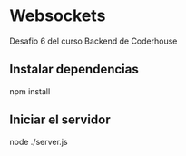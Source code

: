 # Websockets

Desafio 6 del curso Backend de Coderhouse

## Instalar dependencias

npm install

## Iniciar el servidor

node ./server.js
